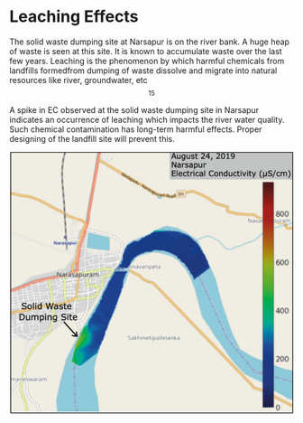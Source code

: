 # Leaching Effects

The solid waste dumping site at Narsapur is on the river bank. A huge heap of waste is seen at this site. It is known to accumulate waste over the last few years. Leaching is the phenomenon by which harmful chemicals from landfills formedfrom dumping of waste dissolve and migrate into natural resources like river, groundwater, etc $$^{15}$$ A spike in EC observed at the solid waste dumping site in Narsapur indicates an occurrence of leaching which impacts the river water quality. Such chemical contamination has long-term harmful effects. Proper designing of the landfill site will prevent this.

![Figure 22: Heatmap capturing the leaching effect next to a solid waste dumping site along Narsapur stretch of River Godavari depicted through a steep increase in electrical conductivity \(&#x3BC;S/cm\)](../../.gitbook/assets/image%20%2826%29.png)



